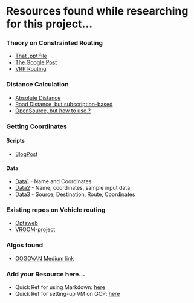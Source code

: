 # Resources found while researching for this project...


### Theory on Constrainted Routing
* [That .ppt file](http://egon.cheme.cmu.edu/ewo/docs/EWO_seminar_van_Hoeve.pdf "Title")
* [The Google Post](https://developers.google.com/optimization/routing/cvrp "Title")
* [VRP Routing](https://developers.google.com/optimization/routing/vrp "Title")

### Distance Calculation
* [Absolute Distance](https://stackoverflow.com/questions/1502590/calculate-distance-between-two-points-in-google-maps-v3 "Title")
* [Road Distance, but subscription-based](https://gis.stackexchange.com/questions/15199/looking-for-free-web-service-that-calculates-driving-distance-between-2-addresse "Title")
* [OpenSource, but how to use ?](http://project-osrm.org/  "Title")

### Getting Coordinates
#### Scripts
* [BlogPost](https://amaral.northwestern.edu/blog/getting-long-lat-list-cities "Title")
#### Data
* [Data1](https://gist.github.com/lxbarth/8f101973e1d6c6f8efda) - Name and Coordinates
* [Data2](https://github.com/mikelmaron/Cartonama/blob/master/data/busstops-bangalore.xml) - Name, coordinates, sample input data
* [Data3](https://github.com/geohacker/bmtc/blob/master/data/bmtc_dump.csv) - Source, Destination, Route, Coordinates

### Existing repos on Vehicle routing
* [Optaweb](https://github.com/kiegroup/optaweb-vehicle-routing)
* [VROOM-project](https://github.com/VROOM-Project/vroom)

### Algos found
* [GOGOVAN Medium link](https://medium.com/gogovan-technology/improving-operations-with-route-optimization-e032d8bf5edc)


### Add your Resource here...


* Quick Ref for using Markdown: [here](https://en.support.wordpress.com/markdown-quick-reference/ "Title")
* Quick Ref for setting-up VM on GCP: [here](https://www.youtube.com/watch?v=2d5LzJNj46w "Yoututbe Video")
